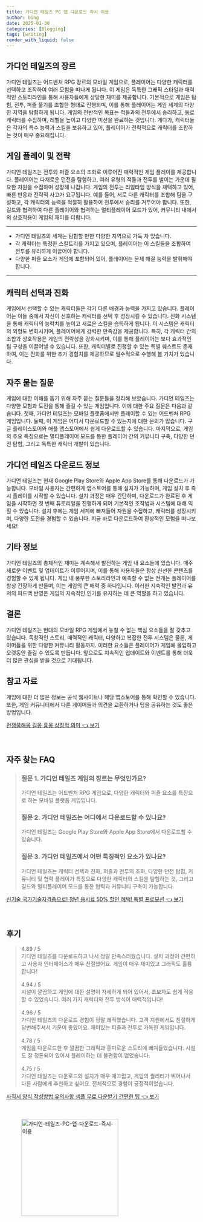```yaml
---
title: 가디언 테일즈 PC 앱 다운로드 즉시 이용
author: bing
date: 2025-01-30
categories: [Blogging]
tags: [writing]
render_with_liquid: false
---
```



<h2 id='가디언테일즈장르'>가디언 테일즈의 장르</h2>

<p>가디언 테일즈는 어드벤처 RPG 장르의 모바일 게임으로, 플레이어는 다양한 캐릭터를 선택하고 조작하여 여러 모험을 떠나게 됩니다. 이 게임은 독특한 그래픽 스타일과 매력적인 스토리라인을 통해 사용자들에게 상당한 재미를 제공합니다. 기본적으로 게임은 탐험, 전투, 퍼즐 풀기를 조합한 형태로 진행되며, 이를 통해 플레이어는 게임 세계의 다양한 지역을 탐험하게 됩니다. 게임의 전반적인 목표는 적들과의 전투에서 승리하고, 동료 캐릭터를 수집하며, 레벨을 높이고 다양한 미션을 완료하는 것입니다. 게다가, 캐릭터들은 각자의 특수 능력과 스킬을 보유하고 있어, 플레이어가 전략적으로 캐릭터를 조합하는 것이 매우 중요해집니다.</p>

<h2 id='게임플레이전략'>게임 플레이 및 전략</h2>

<p>가디언 테일즈는 전투와 퍼즐 요소의 조화로 이루어진 매력적인 게임 플레이를 제공합니다. 플레이어는 다채로운 던전을 탐험하고, 여러 유형의 적들과 전투를 벌이는 가운데 필요한 자원을 수집하며 성장해 나갑니다. 게임의 전투는 리얼타임 방식을 채택하고 있어, 빠른 반응과 전략적 사고가 요구됩니다. 예를 들어, 서로 다른 캐릭터를 조합해 팀을 구성하고, 각 캐릭터의 능력을 적절히 활용하여 전투에서 승리를 거두어야 합니다. 또한, 길드와 협력하여 다른 플레이어와 협력하는 멀티플레이어 모드가 있어, 커뮤니티 내에서의 상호작용이 게임의 재미를 더합니다.</p>

<hr />

<ul>
    <li>가디언 테일즈의 세계는 탐험할 만한 다양한 지역으로 가득 차 있습니다.</li>
    <li>각 캐릭터는 특정한 스킬트리를 가지고 있으며, 플레이어는 이 스킬들을 조합하여 전투를 유리하게 이끌어야 합니다.</li>
    <li>다양한 퍼즐 요소가 게임에 포함되어 있어, 플레이어는 문제 해결 능력을 발휘해야 합니다.</li>
</ul>

<hr />

<h2 id='캐릭터진화'>캐릭터 선택과 진화</h2>

<p>게임에서 선택할 수 있는 캐릭터들은 각기 다른 배경과 능력을 가지고 있습니다. 플레이어는 이들 중에서 자신이 선호하는 캐릭터를 선택 후 성장시킬 수 있습니다. 진화 시스템을 통해 캐릭터의 능력치를 높이고 새로운 스킬을 습득하게 됩니다. 이 시스템은 캐릭터의 외형도 변화시키며, 플레이어에게 강력한 만족감을 제공합니다. 특히, 각 캐릭터 간의 조합과 상호작용은 게임의 전략성을 강화시키며, 이를 통해 플레이어는 보다 효과적인 팀 구성을 이끌어낼 수 있습니다. 또한, 캐릭터별로 진행할 수 있는 특별 퀘스트도 존재하여, 이는 진화를 위한 추가 경험치를 제공하므로 필수적으로 수행해 볼 가치가 있습니다.</p>

<h2 id='자주묻는질문'>자주 묻는 질문</h2>

<p>게임에 대한 이해를 돕기 위해 자주 묻는 질문들을 정리해 보았습니다. 가디언 테일즈는 다양한 모험과 도전을 통해 즐길 수 있는 게임입니다. 이에 대한 주요 질문은 다음과 같습니다. 첫째, 가디언 테일즈는 모바일 플랫폼에서만 플레이할 수 있는 어드벤처 RPG 게임입니다. 둘째, 이 게임은 어디서 다운로드할 수 있는지에 대한 문의가 많습니다. 구글 플레이스토어와 애플 앱스토어에서 쉽게 다운로드할 수 있습니다. 마지막으로, 게임의 주요 특징으로는 멀티플레이어 모드를 통한 플레이어 간의 커뮤니티 구축, 다양한 던전 탐험, 그리고 독특한 캐릭터 개발이 있습니다.</p>

<h2 id='다운로드정보'>가디언 테일즈 다운로드 정보</h2>

<p>가디언 테일즈는 현재 Google Play Store와 Apple App Store를 통해 다운로드가 가능합니다. 모바일 사용자는 간편하게 앱스토어를 통해 설치가 가능하며, 게임 설치 후 즉시 플레이를 시작할 수 있습니다. 설치 과정은 매우 간단하며, 다운로드가 완료된 후 게임을 시작하면 첫 번째 튜토리얼을 진행하게 되어 기본적인 조작법과 시스템에 대해 익힐 수 있습니다. 설치 후에는 게임 세계에 빠져들어 자원을 수집하고, 캐릭터를 성장시키며, 다양한 도전을 경험할 수 있습니다. 지금 바로 다운로드하여 환상적인 모험을 떠나보세요!</p>

<h2 id='기타정보'>기타 정보</h2>

<p>가디언 테일즈의 총체적인 재미는 계속해서 발전하는 게임 내 요소들에 있습니다. 매주 새로운 이벤트 및 업데이트가 이루어지며, 이를 통해 사용자들은 항상 신선한 콘텐츠를 경험할 수 있게 됩니다. 게임 내 풍부한 스토리라인과 예측할 수 없는 전개는 플레이어를 항상 긴장하게 만들며, 이는 게임의 큰 매력 중 하나입니다. 이러한 지속적인 발전과 유저의 피드백 반영은 게임의 지속적인 인기를 유지하는 데 큰 역할을 하고 있습니다.</p>

<h2 id='결론'>결론</h2>

<p>가디언 테일즈는 현대의 모바일 RPG 게임에서 놓칠 수 없는 핵심 요소들을 잘 갖추고 있습니다. 독창적인 스토리, 매력적인 캐릭터, 다양하고 복잡한 전투 시스템은 물론, 게이머들을 위한 다양한 커뮤니티 활동까지. 이러한 요소들은 플레이어가 게임에 몰입하고 오랫동안 즐길 수 있도록 만듭니다. 앞으로도 지속적인 업데이트와 이벤트를 통해 더욱 더 많은 관심을 받을 것으로 기대됩니다.</p>

<h2 id='참고자료'>참고 자료</h2>

<p>게임에 대한 더 많은 정보는 공식 웹사이트나 해당 앱스토어를 통해 확인할 수 있습니다. 또한, 게임 커뮤니티에서 다른 게이머들과 의견을 교환하거나 팁을 공유하는 것도 좋은 방법입니다.</p>


<p><a class="click-button" title="전쟁꿈해몽 길몽 흉몽 상징적 의미" href="https://aptwhite.github.io/posts/%EC%A0%84%EC%9F%81%EA%BF%88%ED%95%B4%EB%AA%BD-%EA%B8%B8%EB%AA%BD-%ED%9D%89%EB%AA%BD-%EC%83%81%EC%A7%95%EC%A0%81-%EC%9D%98%EB%AF%B8/" rel="dofollow">전쟁꿈해몽 길몽 흉몽 상징적 의미 👈 보기</a></p><br>
<h2 id='자주_찾는_FAQ'>자주 찾는 FAQ</h2>
<div itemscope="" itemtype="https://schema.org/FAQPage"> 
<blockquote> 
<div itemscope="" itemprop="mainEntity" itemtype="https://schema.org/Question"> 
<h3 itemprop="name">질문 1. 가디언 테일즈 게임의 장르는 무엇인가요?</h3> 
<div itemscope="" itemprop="acceptedAnswer" itemtype="https://schema.org/Answer"> 
<span itemprop="text"> 
<p>가디언 테일즈는 어드벤처 RPG 게임으로, 다양한 캐릭터와 퍼즐 요소를 특징으로 하는 모바일 플랫폼 게임입니다.</p> 
</span> 
</div> 
</div> 

<div itemscope="" itemprop="mainEntity" itemtype="https://schema.org/Question"> 
<h3 itemprop="name">질문 2. 가디언 테일즈는 어디에서 다운로드할 수 있나요?</h3> 
<div itemscope="" itemprop="acceptedAnswer" itemtype="https://schema.org/Answer"> 
<span itemprop="text"> 
<p>가디언 테일즈는 Google Play Store와 Apple App Store에서 다운로드할 수 있습니다.</p> 
</span> 
</div> 
</div> 

<div itemscope="" itemprop="mainEntity" itemtype="https://schema.org/Question"> 
<h3 itemprop="name">질문 3. 가디언 테일즈에서 어떤 특징적인 요소가 있나요?</h3> 
<div itemscope="" itemprop="acceptedAnswer" itemtype="https://schema.org/Answer"> 
<span itemprop="text"> 
<p>가디언 테일즈는 캐릭터 선택과 진화, 퍼즐과 전투의 조화, 다양한 던전 탐험, 커뮤니티 및 협력 플레이가 특징으로 다양한 캐릭터와 스킬을 탐험하는 것, 그리고 길드와 멀티플레이어 모드를 통한 협력과 커뮤니티 구축이 가능합니다.</p> 
</span> 
</div> 
</div> 
</blockquote> 
</div>
<p><a class="click-button" title="신기술 국가기술자격증으로! 청년 응시료 50% 할인 혜택! 특별 프로모션" href="https://aptwhite.github.io/posts/%EC%8B%A0%EA%B8%B0%EC%88%A0-%EA%B5%AD%EA%B0%80%EA%B8%B0%EC%88%A0%EC%9E%90%EA%B2%A9%EC%A6%9D%EC%9C%BC%EB%A1%9C!-%EC%B2%AD%EB%85%84-%EC%9D%91%EC%8B%9C%EB%A3%8C-50-%ED%95%A0%EC%9D%B8-%ED%98%9C%ED%83%9D!-%ED%8A%B9%EB%B3%84-%ED%94%84%EB%A1%9C%EB%AA%A8%EC%85%98/" rel="dofollow">신기술 국가기술자격증으로! 청년 응시료 50% 할인 혜택! 특별 프로모션 👈 보기</a></p><br>
<h2 id='후기'>후기</h2>
<div itemscope itemtype="https://schema.org/Product">
  <blockquote>
  <div itemprop="review" itemscope itemtype="https://schema.org/Review">
      <div itemprop="reviewRating" itemscope itemtype="https://schema.org/Rating"> <span itemprop="ratingValue">4.89</span> / <span itemprop="bestRating">5</span> </div>
      <span itemprop="reviewBody">가디언 테일즈를 다운로드하고 나서 정말 만족스러웠습니다. 설치 과정이 간편하고 사용자 인터페이스가 매우 친절했어요. 게임이 매우 재미있고 그래픽도 훌륭합니다!</span>
  </div>
  <br>
  <div itemprop="review" itemscope itemtype="https://schema.org/Review">
      <div itemprop="reviewRating" itemscope itemtype="https://schema.org/Rating"> <span itemprop="ratingValue">4.94</span> / <span itemprop="bestRating">5</span> </div>
      <span itemprop="reviewBody">시설이 깔끔하고 게임에 대한 설명이 자세하게 되어 있어서, 초보자도 쉽게 적응할 수 있었습니다. 여러 가지 캐릭터와 전투 방식이 매력적입니다!</span>
  </div>
  <br>
  <div itemprop="review" itemscope itemtype="https://schema.org/Review">
      <div itemprop="reviewRating" itemscope itemtype="https://schema.org/Rating"> <span itemprop="ratingValue">4.96</span> / <span itemprop="bestRating">5</span> </div>
      <span itemprop="reviewBody">가디언 테일즈의 다운로드 경험이 정말 쾌적했습니다. 고객 지원에서도 친절하게 답변해주셔서 기분이 좋았어요. 재미있는 퍼즐과 전투로 가득한 게임입니다.</span>
  </div>
  <br>
  <div itemprop="review" itemscope itemtype="https://schema.org/Review">
      <div itemprop="reviewRating" itemscope itemtype="https://schema.org/Rating"> <span itemprop="ratingValue">4.78</span> / <span itemprop="bestRating">5</span> </div>
      <span itemprop="reviewBody">게임을 다운로드한 후 깔끔한 그래픽과 흥미로운 스토리에 빠져들었습니다. 시설도 잘 정돈되어 있어서 플레이하는 데 불편함이 없었습니다.</span>
  </div>
  <br>
  <div itemprop="review" itemscope itemtype="https://schema.org/Review">
      <div itemprop="reviewRating" itemscope itemtype="https://schema.org/Rating"> <span itemprop="ratingValue">4.75</span> / <span itemprop="bestRating">5</span> </div>
      <span itemprop="reviewBody">가디언 테일즈는 다운로드와 설치가 매우 매끄럽고, 게임의 퀄리티가 뛰어나서 다른 사람에게 추천하고 싶어요. 전체적으로 경험이 긍정적이었습니다.</span>
  </div>
  </blockquote>
</div>
<p><a class="click-button" title="사직서 양식 작성방법 유의사항 샘플 무료 다운받기 간편한 팁" href="https://aptwhite.github.io/posts/%EC%82%AC%EC%A7%81%EC%84%9C-%EC%96%91%EC%8B%9D-%EC%9E%91%EC%84%B1%EB%B0%A9%EB%B2%95-%EC%9C%A0%EC%9D%98%EC%82%AC%ED%95%AD-%EC%83%98%ED%94%8C-%EB%AC%B4%EB%A3%8C-%EB%8B%A4%EC%9A%B4%EB%B0%9B%EA%B8%B0-%EA%B0%84%ED%8E%B8%ED%95%9C-%ED%8C%81/" rel="dofollow">사직서 양식 작성방법 유의사항 샘플 무료 다운받기 간편한 팁 👈 보기</a></p><br>
<figure class="image"><img src="https://aptwhite.github.io/assets/img/thumbnail/가디언-테일즈-PC-앱-다운로드-즉시-이용.webp" alt="가디언-테일즈-PC-앱-다운로드-즉시-이용" width="256" height="256"></figure>